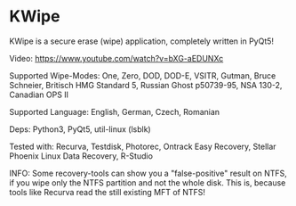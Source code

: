 # KWipe
KWipe is a secure erase (wipe) application, completely written in PyQt5!

Video: https://www.youtube.com/watch?v=bXG-aEDUNXc

Supported Wipe-Modes:
One, Zero, DOD, DOD-E, VSITR, Gutman, Bruce Schneier, Britisch HMG Standard 5, Russian Ghost p50739-95, NSA 130-2, Canadian OPS II 

Supported Language:
English, German, Czech, Romanian

Deps:
Python3, PyQt5, util-linux (lsblk)


Tested with:
Recurva, Testdisk, Photorec, Ontrack Easy Recovery, Stellar Phoenix Linux Data Recovery, R-Studio 


INFO:
Some recovery-tools can show you a "false-positive" result on NTFS, if you wipe only the NTFS partition and not the whole disk.
This is, because tools like Recurva read the still existing MFT of NTFS! 

